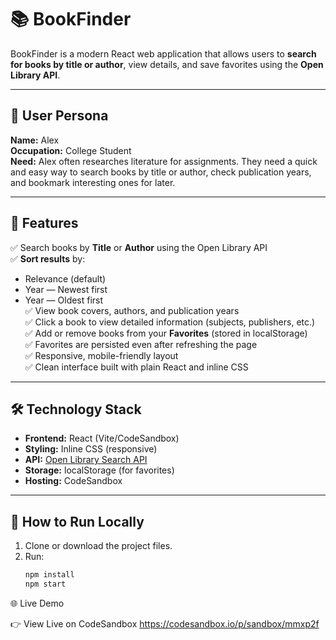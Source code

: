 # 📚 BookFinder

BookFinder is a modern React web application that allows users to **search for books by title or author**, view details, and save favorites using the **Open Library API**.

---

## 👤 User Persona
**Name:** Alex  
**Occupation:** College Student  
**Need:** Alex often researches literature for assignments. They need a quick and easy way to search books by title or author, check publication years, and bookmark interesting ones for later.

---

## 🧠 Features
✅ Search books by **Title** or **Author** using the Open Library API  
✅ **Sort results** by:
   - Relevance (default)
   - Year — Newest first  
   - Year — Oldest first  
✅ View book covers, authors, and publication years  
✅ Click a book to view detailed information (subjects, publishers, etc.)  
✅ Add or remove books from your **Favorites** (stored in localStorage)  
✅ Favorites are persisted even after refreshing the page  
✅ Responsive, mobile-friendly layout  
✅ Clean interface built with plain React and inline CSS  

---

## 🛠️ Technology Stack
- **Frontend:** React (Vite/CodeSandbox)
- **Styling:** Inline CSS (responsive)
- **API:** [Open Library Search API](https://openlibrary.org/dev/docs/api/search)
- **Storage:** localStorage (for favorites)
- **Hosting:** CodeSandbox

---

## 🚀 How to Run Locally
1. Clone or download the project files.  
2. Run:
   ```bash
   npm install
   npm start
🌐 Live Demo

👉 View Live on CodeSandbox 
https://codesandbox.io/p/sandbox/mmxp2f
